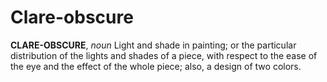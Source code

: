 # Clare-obscure

**CLARE-OBSCURE**, _noun_ Light and shade in painting; or the particular distribution of the lights and shades of a piece, with respect to the ease of the eye and the effect of the whole piece; also, a design of two colors.